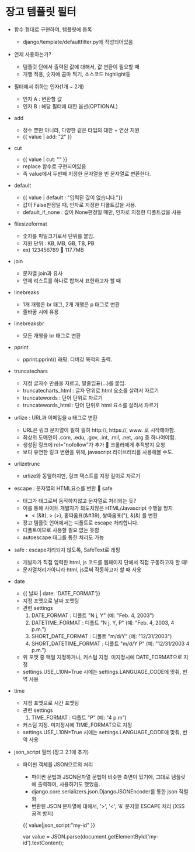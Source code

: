 # 장고 템플릿 필터

- 함수 형태로 구현하여, 템플릿에 등록
    - django/template/defaultfilter.py에 작성되어있음
- 언제 사용하는가?
    - 템플릿 단에서 출력된 값에 대해서, 값 변환이 필요할 때
    - 개행 적용, 숫자에 콤마 찍기, 소스코드 highlight등
- 필터에서 취하는 인자(1개 ~ 2개)
    - 인자 A : 변환할 값
    - 인자 B : 해당 필터에 대한 옵션(OPTIONAL)
    
- add
    - 정수 뿐만 아니라, 다양한 같은 타입의 대한 + 연산 지원
    - {{ value | add: "2" }}
    
- cut
    - {{ value | cut: "" }}
    - replace 함수로 구현되어있음
    - 즉 value에서 두번째 지정한 문자열을 빈 문자열로 변환한다.

- default
    - {{ value | default : "입력된 값이 없습니다."}}
    - 값이 False판정일 때, 인자로 지정한 디폴트값을 사용.
    - default_if_none : 값이 None판정일 때만, 인자로 지정한 디폴트값을 사용

- filesizeformat
    - 숫자를 파일크기로서 단위를 붙임.
    - 지원 단위 : KB, MB, GB, TB, PB
    - ex) 123456789  117.7MB

- join
    - 문자열 join과 유사
    - 언제 리스트를 하나로 합쳐서 표현하고자 할 때
    
- linebreaks
    - 1개 개행은 br 태그, 2개 개행은 p 태그로 변환
    - 줄바꿈 시에 유용
    
- linebreaksbr
    - 모든 개행을 br 태그로 변환

- pprint
    - pprint.pprint() 래핑. 디버깅 목적의 출력.

- truncatechars
    - 지정 글자수 만큼을 자르고, 말줄임표(…)를 붙임.
    - truncatecharts_html : 글자 단위로 html 요소를 살려서 자르기
    - truncatewords : 단어 단위로 자르기
    - truncatewords_html : 단어 단위로 html 요소를 살려서 자르기
    
- urlize : URL과 이메일을 a 태그로 변환
    - URL은 링크 문자열이 필히 필히 http://, https://, www. 로 시작해야함.
    - 최상위 도메인이 .com, .edu, .gov, .int, .mil, .net, .org 중 하나여야함.
    - 생성된 링크에 rel="nofollow"가 추가  크롤러에게 추적방지 요청
    - 보다 유연한 링크 변환을 위해, javascript 라이브러리를 사용해볼 수도.

- urlizetrunc
    - urlize와 동일하지만, 링크 텍스트를 지정 길이로 자르기
    
- escape : 문자열의 HTML요소를 변환  safe
    - 태그가 태그로써 동작하지않고 문자열로 처리되는 듯?
    - 이를 통해 사이트 개발자가 의도치않은 HTML/Javascript 수행을 방지
        - < (&lt), > (&gt;), 홑따옴표(&#39), 쌍따옴표(&quot;), &(&amp;) 를 변환
    - 장고 템플릿 언어에서는 디폴트로 escape 처리합니다.
    - 디폴트이므로 사용할 필요 없는 듯함
    - autoescape 태그를 통한 처리도 가능

- safe : escape처리되지 않도록, SafeText로 래핑
    - 개발자가 직접 입력한 html, js 코드를 웹페이지 단에서 직접 구동하고자 할 때!
    - 문자열처리가아니라 html, js로써 작동하고자 할 때 사용

- date
    - {{ 날짜 | date: 'DATE_FORMAT'}}
    - 지정 포맷으로 날짜 포맷팅
    - 관련 settings
        1. DATE_FORMAT : 디폴트 "N j, Y" (예: "Feb. 4, 2003")
        2. DATETIME_FORMAT : 디폴트 "N j, Y, P" (예: "Feb. 4, 2003, 4 p.m.")
        3. SHORT_DATE_FORMAT : 디폴트 "m/d/Y" (예: "12/31/2003")
        4. SHORT_DATETIME_FORMAT : 디폴트 "m/d/Y P" (예: "12/31/2003 4 p.m.")
    - 위 포맷 중 택일 지정하거나, 커스텀 지정. 미지정시에 DATE_FORMAT으로 지정
    - settings.USE_L10N=True 시에는 settings.LANGUAGE_CODE에 맞춰, 번역 사용
    
- time
    - 지정 포맷으로 시간 포맷팅
    - 관련 settings
        1. TIME_FORMAT : 디폴트 "P" (예: "4 p.m")
    - 커스텀 지정. 미지정시에 TIME_FORMAT으로 지정
    - settings.USE_L10N=True 시에는 settings.LANGUAGE_CODE에 맞춰, 번역 사용
    
- json_script 필터 (장고 2.1에 추가)
    - 파이썬 객체를 JSON으로의 처리
        - 파이썬 문법과 JSON문자열 문법이 비슷한 측면이 있기에, 그대로 템플릿에 출력하여, 사용하기도 했었음.
        - django.core.serializers.json.DjangoJSONEncoder를 통한 json 직렬화
        - 변환된 JSON 문자열에 대해서, '>', '<', '&' 문자열 ESCAPE 처리 (XSS
        공격 방지)
    
        
        {{ value|json_script:"my-id" }}
        <script id="my-id" type="application/json">{"hello": "world"}</script>
        var value = JSON.parse(document.getElementById('my-id').textContent);